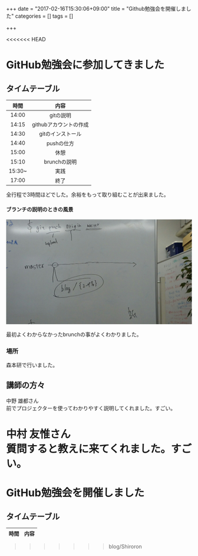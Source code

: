 +++
date = "2017-02-16T15:30:06+09:00"
title = "Github勉強会を開催しました"
categories = []
tags = []

+++

<<<<<<< HEAD
# GitHub勉強会に参加してきました  
## タイムテーブル

|時間|内容|
|:-:|:-:|
|14:00|gitの説明|
|14:15|githubアカウントの作成|
|14:30|gitのインストール|
|14:40|pushの仕方|
|15:00|休憩|
|15:10|brunchの説明|
|15:30~|実践|
|17:00|終了|

全行程で3時間ほどでした。余裕をもって取り組むことが出来ました。


#### ブランチの説明のときの風景　　

![](DSC_0225.JPG)

最初よくわからなかったbrunchの事がよくわかりました。

### 場所
森本研で行いました。


## 講師の方々

中野 雄都さん  
前でプロジェクターを使ってわかりやすく説明してくれました。すごい。

中村 友惟さん  
質問すると教えに来てくれました。すごい。
=======
# GitHub勉強会を開催しました  
## タイムテーブル
|時間|内容|
|:-:|:-:|
>>>>>>> blog/Shiroron
